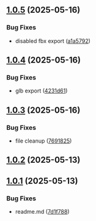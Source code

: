 ## [1.0.5](https://github.com/muammar-yacoob/Tidy-Monkey/compare/v1.0.4...v1.0.5) (2025-05-16)


### Bug Fixes

* disabled fbx export ([a1a5792](https://github.com/muammar-yacoob/Tidy-Monkey/commit/a1a5792b867c8ca3120f9c431470bab1463fff0d))

## [1.0.4](https://github.com/muammar-yacoob/Tidy-Monkey/compare/v1.0.3...v1.0.4) (2025-05-16)


### Bug Fixes

* glb export ([4231d61](https://github.com/muammar-yacoob/Tidy-Monkey/commit/4231d6142cf53f71261fb10501ab84642f7b1e3a))

## [1.0.3](https://github.com/muammar-yacoob/Tidy-Monkey/compare/v1.0.2...v1.0.3) (2025-05-16)


### Bug Fixes

* file cleanup ([7691825](https://github.com/muammar-yacoob/Tidy-Monkey/commit/7691825890f71aca54dff8a2c6f1f91a0b9503ff))

## [1.0.2](https://github.com/muammar-yacoob/Tidy-Monkey/compare/v1.0.1...v1.0.2) (2025-05-13)

## [1.0.1](https://github.com/muammar-yacoob/Tidy-Monkey/compare/v1.0.0...v1.0.1) (2025-05-13)


### Bug Fixes

* readme.md ([7d1f788](https://github.com/muammar-yacoob/Tidy-Monkey/commit/7d1f78816dcc07a0b2e0ecd34acb28bb1ff92956))
